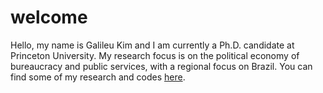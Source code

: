 # welcome

Hello, my name is Galileu Kim and I am currently a Ph.D. candidate at Princeton University. My research focus is on the political economy of bureaucracy and public services, with a regional focus on Brazil. You can find some of my research and codes [here](https://github.com/galileukim).
